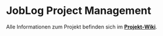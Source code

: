 # JobLog Project Management

Alle Informationen zum Projekt befinden sich im [**Projekt-Wiki**](https://github.com/Chi91/Project-Management/blob/main/Projekt_Wiki/Home.md).

